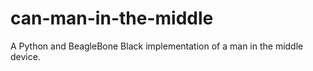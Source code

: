 # can-man-in-the-middle
A Python and BeagleBone Black implementation of a man in the middle device.
